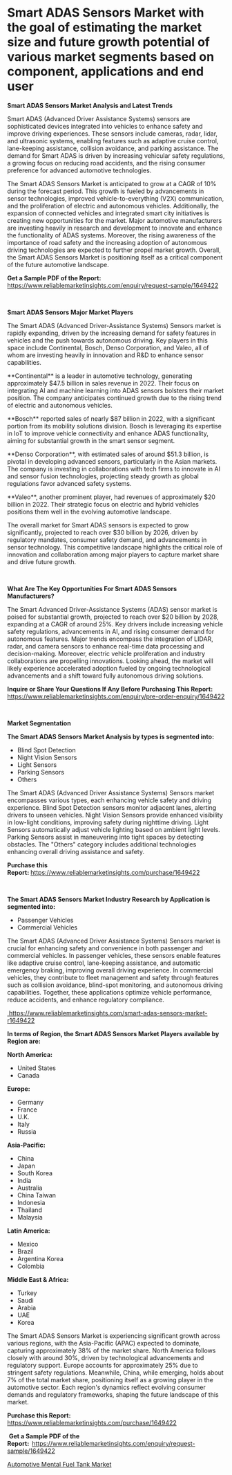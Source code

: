 <p><h1>Smart ADAS Sensors Market with the goal of estimating the market size and future growth potential of various market segments based on component, applications and end user</h1></p><p><strong>Smart ADAS Sensors Market Analysis and Latest Trends</strong></p>
<p><p>Smart ADAS (Advanced Driver Assistance Systems) sensors are sophisticated devices integrated into vehicles to enhance safety and improve driving experiences. These sensors include cameras, radar, lidar, and ultrasonic systems, enabling features such as adaptive cruise control, lane-keeping assistance, collision avoidance, and parking assistance. The demand for Smart ADAS is driven by increasing vehicular safety regulations, a growing focus on reducing road accidents, and the rising consumer preference for advanced automotive technologies.</p><p>The Smart ADAS Sensors Market is anticipated to grow at a CAGR of 10% during the forecast period. This growth is fueled by advancements in sensor technologies, improved vehicle-to-everything (V2X) communication, and the proliferation of electric and autonomous vehicles. Additionally, the expansion of connected vehicles and integrated smart city initiatives is creating new opportunities for the market. Major automotive manufacturers are investing heavily in research and development to innovate and enhance the functionality of ADAS systems. Moreover, the rising awareness of the importance of road safety and the increasing adoption of autonomous driving technologies are expected to further propel market growth. Overall, the Smart ADAS Sensors Market is positioning itself as a critical component of the future automotive landscape.</p></p>
<p><strong>Get a Sample PDF of the Report:&nbsp;</strong> <a href="https://www.reliablemarketinsights.com/enquiry/request-sample/1649422?utm_campaign=3560&utm_medium=2&utm_source=Github&utm_content=ia&utm_term=26032025&utm_id=smart-adas-sensors">https://www.reliablemarketinsights.com/enquiry/request-sample/1649422</a></p>
<p>&nbsp;</p>
<p><strong>Smart ADAS Sensors Major Market Players</strong></p>
<p><p>The Smart ADAS (Advanced Driver-Assistance Systems) Sensors market is rapidly expanding, driven by the increasing demand for safety features in vehicles and the push towards autonomous driving. Key players in this space include Continental, Bosch, Denso Corporation, and Valeo, all of whom are investing heavily in innovation and R&D to enhance sensor capabilities.</p><p>**Continental** is a leader in automotive technology, generating approximately $47.5 billion in sales revenue in 2022. Their focus on integrating AI and machine learning into ADAS sensors bolsters their market position. The company anticipates continued growth due to the rising trend of electric and autonomous vehicles.</p><p>**Bosch** reported sales of nearly $87 billion in 2022, with a significant portion from its mobility solutions division. Bosch is leveraging its expertise in IoT to improve vehicle connectivity and enhance ADAS functionality, aiming for substantial growth in the smart sensor segment.</p><p>**Denso Corporation**, with estimated sales of around $51.3 billion, is pivotal in developing advanced sensors, particularly in the Asian markets. The company is investing in collaborations with tech firms to innovate in AI and sensor fusion technologies, projecting steady growth as global regulations favor advanced safety systems.</p><p>**Valeo**, another prominent player, had revenues of approximately $20 billion in 2022. Their strategic focus on electric and hybrid vehicles positions them well in the evolving automotive landscape. </p><p>The overall market for Smart ADAS sensors is expected to grow significantly, projected to reach over $30 billion by 2026, driven by regulatory mandates, consumer safety demand, and advancements in sensor technology. This competitive landscape highlights the critical role of innovation and collaboration among major players to capture market share and drive future growth.</p></p>
<p>&nbsp;</p>
<p><strong>What Are The Key Opportunities For Smart ADAS Sensors Manufacturers?</strong></p>
<p><p>The Smart Advanced Driver-Assistance Systems (ADAS) sensor market is poised for substantial growth, projected to reach over $20 billion by 2028, expanding at a CAGR of around 25%. Key drivers include increasing vehicle safety regulations, advancements in AI, and rising consumer demand for autonomous features. Major trends encompass the integration of LIDAR, radar, and camera sensors to enhance real-time data processing and decision-making. Moreover, electric vehicle proliferation and industry collaborations are propelling innovations. Looking ahead, the market will likely experience accelerated adoption fueled by ongoing technological advancements and a shift toward fully autonomous driving solutions.</p></p>
<p><strong>Inquire or Share Your Questions If Any Before Purchasing This Report:</strong> <a href="https://www.reliablemarketinsights.com/enquiry/pre-order-enquiry/1649422?utm_campaign=3560&utm_medium=2&utm_source=Github&utm_content=ia&utm_term=26032025&utm_id=smart-adas-sensors">https://www.reliablemarketinsights.com/enquiry/pre-order-enquiry/1649422</a></p>
<p>&nbsp;</p>
<p><strong>Market Segmentation</strong></p>
<p><strong>The Smart ADAS Sensors Market Analysis by types is segmented into:</strong></p>
<p><ul><li>Blind Spot Detection</li><li>Night Vision Sensors</li><li>Light Sensors</li><li>Parking Sensors</li><li>Others</li></ul></p>
<p><p>The Smart ADAS (Advanced Driver Assistance Systems) Sensors market encompasses various types, each enhancing vehicle safety and driving experience. Blind Spot Detection sensors monitor adjacent lanes, alerting drivers to unseen vehicles. Night Vision Sensors provide enhanced visibility in low-light conditions, improving safety during nighttime driving. Light Sensors automatically adjust vehicle lighting based on ambient light levels. Parking Sensors assist in maneuvering into tight spaces by detecting obstacles. The "Others" category includes additional technologies enhancing overall driving assistance and safety.</p></p>
<p><strong>Purchase this Report:&nbsp;</strong><a href="https://www.reliablemarketinsights.com/purchase/1649422?utm_campaign=3560&utm_medium=2&utm_source=Github&utm_content=ia&utm_term=26032025&utm_id=smart-adas-sensors">https://www.reliablemarketinsights.com/purchase/1649422</a></p>
<p>&nbsp;</p>
<p><strong>The Smart ADAS Sensors Market Industry Research by Application is segmented into:</strong></p>
<p><ul><li>Passenger Vehicles</li><li>Commercial Vehicles</li></ul></p>
<p><p>The Smart ADAS (Advanced Driver Assistance Systems) Sensors market is crucial for enhancing safety and convenience in both passenger and commercial vehicles. In passenger vehicles, these sensors enable features like adaptive cruise control, lane-keeping assistance, and automatic emergency braking, improving overall driving experience. In commercial vehicles, they contribute to fleet management and safety through features such as collision avoidance, blind-spot monitoring, and autonomous driving capabilities. Together, these applications optimize vehicle performance, reduce accidents, and enhance regulatory compliance.</p></p>
<p><a href="https://www.reliablemarketinsights.com/smart-adas-sensors-market-r1649422?utm_campaign=3560&utm_medium=2&utm_source=Github&utm_content=ia&utm_term=26032025&utm_id=smart-adas-sensors">&nbsp;https://www.reliablemarketinsights.com/smart-adas-sensors-market-r1649422</a></p>
<p><strong>In terms of Region, the Smart ADAS Sensors Market Players available by Region are:</strong></p>
<p>
    <p> <strong> North America: </strong>
        <ul>
            <li>United States</li>
            <li>Canada</li>
        </ul>
        </p> 
    <p> <strong> Europe: </strong>
        <ul>
            <li>Germany</li>
            <li>France</li>
            <li>U.K.</li>
            <li>Italy</li>
            <li>Russia</li>
        </ul>
        </p> 
    <p> <strong> Asia-Pacific: </strong>
        <ul>
            <li>China</li>
            <li>Japan</li>
            <li>South Korea</li>
            <li>India</li>
            <li>Australia</li>
            <li>China Taiwan</li>
            <li>Indonesia</li>
            <li>Thailand</li>
            <li>Malaysia</li>
        </ul>
        </p> 
    <p> <strong> Latin America: </strong>
        <ul>
            <li>Mexico</li>
            <li>Brazil</li>
            <li>Argentina Korea</li>
            <li>Colombia</li>
        </ul>
        </p> 
    <p> <strong> Middle East & Africa: </strong>
        <ul>
            <li>Turkey</li>
            <li>Saudi</li>
            <li>Arabia</li>
            <li>UAE</li>
            <li>Korea</li>
        </ul>
    </p>
    </p>
<p><p>The Smart ADAS Sensors Market is experiencing significant growth across various regions, with the Asia-Pacific (APAC) expected to dominate, capturing approximately 38% of the market share. North America follows closely with around 30%, driven by technological advancements and regulatory support. Europe accounts for approximately 25% due to stringent safety regulations. Meanwhile, China, while emerging, holds about 7% of the total market share, positioning itself as a growing player in the automotive sector. Each region's dynamics reflect evolving consumer demands and regulatory frameworks, shaping the future landscape of this market.</p></p>
<p><strong>Purchase this Report: </strong><a href="https://www.reliablemarketinsights.com/purchase/1649422?utm_campaign=3560&utm_medium=2&utm_source=Github&utm_content=ia&utm_term=26032025&utm_id=smart-adas-sensors">https://www.reliablemarketinsights.com/purchase/1649422</a></p>
<p>&nbsp;<strong>Get a Sample PDF of the Report:&nbsp;&nbsp;</strong><a href="https://www.reliablemarketinsights.com/enquiry/request-sample/1649422?utm_campaign=3560&utm_medium=2&utm_source=Github&utm_content=ia&utm_term=26032025&utm_id=smart-adas-sensors">https://www.reliablemarketinsights.com/enquiry/request-sample/1649422</a></p>
<p><strong></strong></p>
<p><p><a href="https://github.com/syiqvanyo/Market-Research-Report-List-1/blob/main/automotive-mental-fuel-tank-market.md?utm_campaign=3560&utm_medium=2&utm_source=Github&utm_content=ia&utm_term=26032025&utm_id=smart-adas-sensors">Automotive Mental Fuel Tank Market</a></p></p>